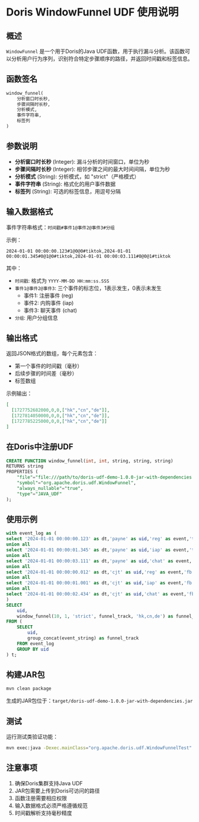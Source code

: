 # Doris WindowFunnel UDF 使用说明

## 概述

`WindowFunnel` 是一个用于Doris的Java UDF函数，用于执行漏斗分析。该函数可以分析用户行为序列，识别符合特定步骤顺序的路径，并返回时间戳和标签信息。

## 函数签名

```sql
window_funnel(
    分析窗口时长秒,
    步骤间隔时长秒,
    分析模式,
    事件字符串,
    标签列
)
```

## 参数说明

- **分析窗口时长秒** (Integer): 漏斗分析的时间窗口，单位为秒
- **步骤间隔时长秒** (Integer): 相邻步骤之间的最大时间间隔，单位为秒
- **分析模式** (String): 分析模式，如 "strict"（严格模式）
- **事件字符串** (String): 格式化的用户事件数据
- **标签列** (String): 可选的标签信息，用逗号分隔

## 输入数据格式

事件字符串格式：`时间戳#事件1@事件2@事件3#分组`

示例：
```
2024-01-01 00:00:00.123#1@0@0#tiktok,2024-01-01 00:00:01.345#0@1@0#tiktok,2024-01-01 00:00:03.111#0@0@1#tiktok
```

其中：
- `时间戳`: 格式为 `YYYY-MM-DD HH:mm:ss.SSS`
- `事件1@事件2@事件3`: 三个事件的标志位，1表示发生，0表示未发生
  - 事件1: 注册事件 (reg)
  - 事件2: 内购事件 (iap)  
  - 事件3: 聊天事件 (chat)
- `分组`: 用户分组信息

## 输出格式

返回JSON格式的数组，每个元素包含：
- 第一个事件的时间戳（毫秒）
- 后续步骤的时间差（毫秒）
- 标签数组

示例输出：
```json
[
  [1727752682000,0,0,["hk","cn","de"]],
  [1727814050000,0,0,["hk","cn","de"]],
  [1727785225000,0,0,["hk","cn","de"]]
]
```

## 在Doris中注册UDF

```sql
CREATE FUNCTION window_funnel(int, int, string, string, string) 
RETURNS string 
PROPERTIES (
    "file"="file:///path/to/doris-udf-demo-1.0.0-jar-with-dependencies.jar",
    "symbol"="org.apache.doris.udf.WindowFunnel",
    "always_nullable"="true",
    "type"="JAVA_UDF"
);
```

## 使用示例

```sql
with event_log as (
select '2024-01-01 00:00:00.123' as dt,'payne' as uid,'reg' as event,'tiktok' as group0
union all
select '2024-01-01 00:00:01.345' as dt,'payne' as uid,'iap' as event,'tiktok' as group0
union all
select '2024-01-01 00:00:03.111' as dt,'payne' as uid,'chat' as event,'tiktok' as group0
union all
select '2024-01-01 00:00:00.012' as dt,'cjt' as uid,'reg' as event,'fb' as group0
union all
select '2024-01-01 00:00:01.001' as dt,'cjt' as uid,'iap' as event,'fb' as group0
union all
select '2024-01-01 00:00:02.434' as dt,'cjt' as uid,'chat' as event,'fb' as group0
)
SELECT 
    uid,
    window_funnel(10, 1, 'strict', funnel_track, 'hk,cn,de') as funnel_result
FROM (
    SELECT 
        uid,
        group_concat(event_string) as funnel_track
    FROM event_log
    GROUP BY uid
) t;
```

## 构建JAR包

```bash
mvn clean package
```

生成的JAR包位于：`target/doris-udf-demo-1.0.0-jar-with-dependencies.jar`

## 测试

运行测试类验证功能：

```bash
mvn exec:java -Dexec.mainClass="org.apache.doris.udf.WindowFunnelTest"
```

## 注意事项

1. 确保Doris集群支持Java UDF
2. JAR包需要上传到Doris可访问的路径
3. 函数注册需要相应权限
4. 输入数据格式必须严格遵循规范
5. 时间戳解析支持毫秒精度 